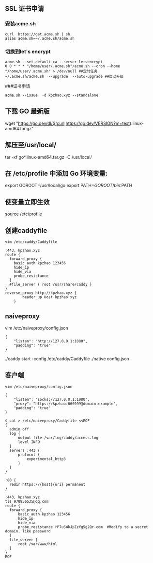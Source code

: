 ## SSL 证书申请
### 安装acme.sh
```
curl  https://get.acme.sh | sh
alias acme.sh=~/.acme.sh/acme.sh
```
### 切换到let's encrypt
```
acme.sh --set-default-ca --server letsencrypt
0 0 * * * "/home/user/.acme.sh"/acme.sh --cron --home "/home/user/.acme.sh" > /dev/null ##定时任务
~/.acme.sh/acme.sh  --upgrade  --auto-upgrade ##自动升级
```
###证书申请
```
acme.sh --issue  -d kpzhao.xyz --standalone
```
## 下载 GO 最新版
wget "https://go.dev/dl/$(curl https://go.dev/VERSION?m=text).linux-amd64.tar.gz"

## 解压至/usr/local/
tar -xf go*.linux-amd64.tar.gz -C /usr/local/

## 在 /etc/profile 中添加 Go 环境变量:
export GOROOT=/usr/local/go
export PATH=$GOROOT/bin:$PATH

## 使变量立即生效
source /etc/profile
## 创建caddyfile
```
vim /etc/caddy/Caddyfile
```
```
:443, kpzhao.xyz
route {
  forward_proxy {
    basic_auth kpzhao 123456
    hide_ip
    hide_via
    probe_resistance
  }
  #file_server { root /usr/share/caddy }
}
reverse_proxy http://kpzhao.xyz {
        header_up Host kpzhao.xyz
    }
```
## naiveproxy
vim /etc/naiveproxy/config.json
```
{
    "listen": "http://127.0.0.1:1080",
    "padding": "true"
}
```
./caddy start -config /etc/caddy/Caddyfile
./native config.json
## 客户端
```
vim /etc/naiveproxy/config.json
```
```
{
    "listen": "socks://127.0.0.1:1080",
    "proxy": "https://kpzhao:666999@domain.example",
    "padding": "true"
}
```

```
$ cat > /etc/naiveproxy/Caddyfile <<EOF
{
  admin off
  log {
      output file /var/log/caddy/access.log
      level INFO
  }
  servers :443 {
      protocol {
          experimental_http3
      }
  }
}

:80 {
  redir https://{host}{uri} permanent
}

:443, kpzhao.xyz
tls 970956535@qq.com
route {
  forward_proxy {
      basic_auth kpzhao 123456
      hide_ip
      hide_via
      probe_resistance rP7uSWkJpZzfg5g2Qr.com  #Modify to a secret domain, like password
  }
  file_server {
      root /var/www/html
  }
}
EOF
```
